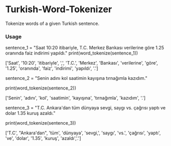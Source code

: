 # Turkish-Word-Tokenizer
Tokenize words of a given Turkish sentence.

### Usage

sentence_1 = "Saat 10:20 itibariyle, T.C. Merkez Bankası verilerine göre 1.25 oranında faiz indirimi yapıldı."
print(word_tokenize(sentence_1))

['Saat', '10:20', 'itibariyle', ',', 'T.C.', 'Merkez', 'Bankası', 'verilerine', 'göre', '1.25', 'oranında', 'faiz', 'indirimi', 'yapıldı', '.']

sentence_2 = "Senin adını kol saatimin kayışına tırnağımla kazıdım."

print(word_tokenize(sentence_2))

['Senin', 'adını', 'kol', 'saatimin', 'kayışına', 'tırnağımla', 'kazıdım', '.']

sentence_3 = "T.C. Ankara'dan tüm dünyaya sevgi, saygı vs. çağrısı yaptı ve dolar 1.35 kuruş azaldı."

print(word_tokenize(sentence_3))

['T.C', "Ankara'dan", 'tüm', 'dünyaya', 'sevgi,', 'saygı', 'vs.', 'çağrısı', 'yaptı', 've', 'dolar', '1.35', 'kuruş', 'azaldı','.']

